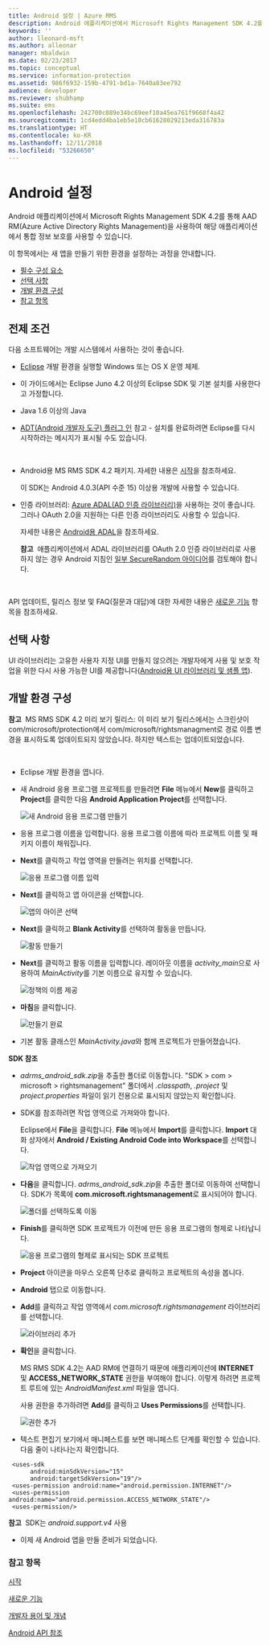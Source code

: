 ```yaml
---
title: Android 설정 | Azure RMS
description: Android 애플리케이션에서 Microsoft Rights Management SDK 4.2를 통해 해당 애플리케이션에서 통합 정보 보호를 사용할 수 있습니다.
keywords: ''
author: lleonard-msft
ms.author: alleonar
manager: mbaldwin
ms.date: 02/23/2017
ms.topic: conceptual
ms.service: information-protection
ms.assetid: 986f6932-159b-4791-bd1a-7640a83ee792
audience: developer
ms.reviewer: shubhamp
ms.suite: ems
ms.openlocfilehash: 242700c089e34bc69eef10a45ea761f9668f4a42
ms.sourcegitcommit: 1cd4edd4ba1eb5e10cb61628029213eda316783a
ms.translationtype: HT
ms.contentlocale: ko-KR
ms.lasthandoff: 12/11/2018
ms.locfileid: "53266650"
---
```

# <a name="android-setup"></a>Android 설정

Android 애플리케이션에서 Microsoft Rights Management SDK 4.2를 통해 AAD RM(Azure Active Directory Rights Management)을 사용하여 해당 애플리케이션에서 통합 정보 보호를 사용할 수 있습니다.

이 항목에서는 새 앱을 만들기 위한 환경을 설정하는 과정을 안내합니다.

-   [필수 구성 요소](#prerequisites)
-   [선택 사항](#optional)
-   [개발 환경 구성](#configuring-your-development-environment)
-   [참고 항목](#see-also)

## <a name="prerequisites"></a>전제 조건

다음 소프트웨어는 개발 시스템에서 사용하는 것이 좋습니다.

-   [Eclipse](https://www.oracle.com/technetwork/java/javase/downloads/jre7-downloads-1880261.html) 개발 환경을 실행할 Windows 또는 OS X 운영 체제.
-   이 가이드에서는 Eclipse Juno 4.2 이상의 Eclipse SDK 및 기본 설치를 사용한다고 가정합니다.
-   Java 1.6 이상의 Java
-   [ADT(Android 개발자 도구) 플러그 인](https://developer.android.com/studio/install) 참고 - 설치를 완료하려면 Eclipse를 다시 시작하라는 메시지가 표시될 수도 있습니다.

     

-   Android용 MS RMS SDK 4.2 패키지. 자세한 내용은 [시작](get-started.md)을 참조하세요.

    이 SDK는 Android 4.0.3(API 수준 15) 이상용 개발에 사용할 수 있습니다.

-   인증 라이브러리: [Azure ADAL(AD 인증 라이브러리)](https://msdn.microsoft.com/library/jj573266.aspx)을 사용하는 것이 좋습니다. 그러나 OAuth 2.0을 지원하는 다른 인증 라이브러리도 사용할 수 있습니다.

    자세한 내용은 [Android용 ADAL](https://github.com/MSOpenTech/azure-activedirectory-library-for-android)을 참조하세요.

    **참고**  애플리케이션에서 ADAL 라이브러리를 OAuth 2.0 인증 라이브러리로 사용하지 않는 경우 Android 지침인 [일부 SecureRandom 아이디어](https://android-developers.blogspot.com/2013/08/some-securerandom-thoughts.html)를 검토해야 합니다.

     

API 업데이트, 릴리스 정보 및 FAQ(질문과 대답)에 대한 자세한 내용은 [새로운 기능](release-notes.md) 항목을 참조하세요.

## <a name="optional"></a>선택 사항

UI 라이브러리는 고유한 사용자 지정 UI를 만들지 않으려는 개발자에게 사용 및 보호 작업을 위한 다시 사용 가능한 UI를 제공합니다([Android용 UI 라이브러리 및 샘플 앱](https://github.com/AzureAD/rms-sdk-ui-for-android)).

## <a name="configuring-your-development-environment"></a>개발 환경 구성

**참고**  MS RMS SDK 4.2 미리 보기 릴리스: 이 미리 보기 릴리스에서는 스크린샷이 com/microsoft/protection에서 com/microsoft/rightsmanagment로 경로 이름 변경을 표시하도록 업데이트되지 않았습니다. 하지만 텍스트는 업데이트되었습니다.

 
-   Eclipse 개발 환경을 엽니다.
-   새 Android 응용 프로그램 프로젝트를 만들려면 **File** 메뉴에서 **New**를 클릭하고 **Project**를 클릭한 다음 **Android Application Project**를 선택합니다.

    ![새 Android 응용 프로그램 만들기](../media/Android-setup-01c.png)

-   응용 프로그램 이름을 입력합니다. 응용 프로그램 이름에 따라 프로젝트 이름 및 패키지 이름이 채워집니다.
-   **Next**를 클릭하고 작업 영역을 만들려는 위치를 선택합니다.

    ![응용 프로그램 이름 입력](../media/Android-setup-02a.jpg)

-   **Next**를 클릭하고 앱 아이콘을 선택합니다.

    ![앱의 아이콘 선택](../media/Android-setup-03.png)

-   **Next**를 클릭하고 **Blank Activity**를 선택하여 활동을 만듭니다.

    ![활동 만들기](../media/Android-setup-04.png)

-   **Next**를 클릭하고 활동 이름을 입력합니다. 레이아웃 이름을 *activity\_main*으로 사용하여 *MainActivity*를 기본 이름으로 유지할 수 있습니다.

    ![정책의 이름 제공](../media/Android-setup-05a.jpg)

-   **마침**을 클릭합니다.

    ![만들기 완료](../media/Android-setup-06.jpg)

-   기본 활동 클래스인 *MainActivity.java*와 함께 프로젝트가 만들어졌습니다.

**SDK 참조**

-   *adrms\_android\_sdk.zip*을 추출한 폴더로 이동합니다. "SDK > com > microsoft > rightsmanagement" 폴더에서 *.classpath*, *.project* 및 *project.properties* 파일이 읽기 전용으로 표시되지 않았는지 확인합니다.
-   SDK를 참조하려면 작업 영역으로 가져와야 합니다.

    Eclipse에서 **File**을 클릭합니다. **File** 메뉴에서 **Import**를 클릭합니다. **Import** 대화 상자에서 **Android / Existing Android Code into Workspace**를 선택합니다.

    ![작업 영역으로 가져오기](../media/Android-setup-07.png)

-   **다음**을 클릭합니다. *adrms\_android\_sdk.zip*을 추출한 폴더로 이동하여 선택합니다. SDK가 목록에 **com.microsoft.rightsmanagement**로 표시되어야 합니다.

    ![폴더를 선택하도록 이동](../media/Android-setup-08c.jpg)

-   **Finish**를 클릭하면 SDK 프로젝트가 이전에 만든 응용 프로그램의 형제로 나타납니다.

    ![응용 프로그램의 형제로 표시되는 SDK 프로젝트](../media/Android-setup-09.jpg)

-   **Project** 아이콘을 마우스 오른쪽 단추로 클릭하고 프로젝트의 속성을 봅니다.
-   **Android** 탭으로 이동합니다.
-   **Add**를 클릭하고 작업 영역에서 *com.microsoft.rightsmanagement* 라이브러리를 선택합니다.

    ![라이브러리 추가](../media/Android-setup-10b.jpg)

-   **확인**을 클릭합니다.

    MS RMS SDK 4.2는 AAD RM에 연결하기 때문에 애플리케이션에 **INTERNET** 및 **ACCESS\_NETWORK\_STATE** 권한을 부여해야 합니다. 이렇게 하려면 프로젝트 루트에 있는 *AndroidManifest.xml* 파일을 엽니다.

    사용 권한을 추가하려면 **Add**를 클릭하고 **Uses Permissions**를 선택합니다.

    ![권한 추가](../media/Android-setup-11d.jpg)

-   텍스트 편집기 보기에서 매니페스트를 보면 매니페스트 단계를 확인할 수 있습니다. 다음 줄이 나타나는지 확인합니다.

   ```
    <uses-sdk
         android:minSdkVersion="15"
         android:targetSdkVersion="19"/>
    <uses-permission android:name="android.permission.INTERNET"/>
    <uses-permission android:name="android.permission.ACCESS_NETWORK_STATE"/>
    <uses-permission/>
   ```

**참고**  SDK는 *android.support.v4* 사용

-   이제 새 Android 앱을 만들 준비가 되었습니다.

### <a name="see-also"></a>참고 항목

[시작](get-started.md)

[새로운 기능](release-notes.md)

[개발자 용어 및 개념](core-concepts.md)

[Android API 참조](https://msdn.microsoft.com/library/dn758245.aspx)


